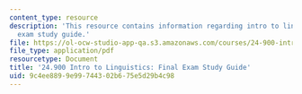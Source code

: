 ```yaml
---
content_type: resource
description: 'This resource contains information regarding intro to linguistics: final
  exam study guide.'
file: https://ol-ocw-studio-app-qa.s3.amazonaws.com/courses/24-900-introduction-to-linguistics-fall-2012/9c4ee8899e99744302b675e5d29b4c98_MIT24_900F12_FinlExamGuide.pdf
file_type: application/pdf
resourcetype: Document
title: '24.900 Intro to Linguistics: Final Exam Study Guide'
uid: 9c4ee889-9e99-7443-02b6-75e5d29b4c98
---
```

